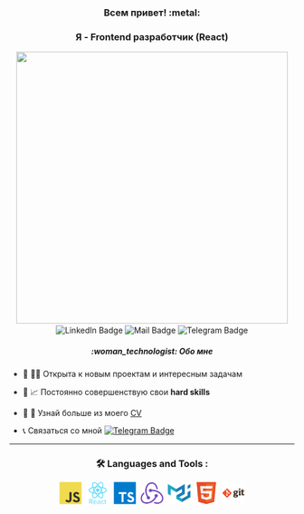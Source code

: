 <div align="center" > <h3> Всем привет! :metal: </h3> </div>
<div align="center"> <h3> Я - Frontend разработчик (React)</h3> </div>

<div align="center">
  <img src="https://media.giphy.com/media/uB86ZyWQsnFSGYe2sA/giphy.gif" width="480" height="480" />
  
 <div id="badges">
  <img src="https://img.shields.io/badge/LinkedIn-blue?style=for-the-badge&logo=linkedin&logoColor=white" alt="LinkedIn Badge"/>
  <img src="https://img.shields.io/badge/Mail-purple?style=for-the-badge&logo=google&logoColor=white" alt="Mail Badge"/>
  <img src="https://img.shields.io/badge/Telegram-blue?style=for-the-badge&logo=telegram&logoColor=white" alt="Telegram Badge"/
</div>
</div>

  <div align="center"> <h5> :woman_technologist: Обо мне </h5> </div> 
  <div align="start">
  
 -  :small_blue_diamond: :surfing_woman: Открыта к новым проектам и интересным задачам
 -  :small_blue_diamond: :chart_with_upwards_trend: Постоянно совершенствую свои **hard skills**

 - :small_blue_diamond: :pencil: Узнай больше из моего [CV](https://ramenskoye.hh.ru/resume/88518db9ff0bc6a90e0039ed1f45623961734d)
 - :telephone_receiver: Связаться со мной [![Telegram Badge](https://img.shields.io/badge/-@papakhina_irina-blue?style=flat&logo=Telegram&logoColor=white)](https://t.me/@papakhina_irina)
  </div> 
  
  ---
  
  ### :hammer_and_wrench: Languages and Tools :
  
  <div>
    <img src="https://github.com/devicons/devicon/blob/master/icons/javascript/javascript-original.svg" title="JavaScript" alt="JavaScript" width="40" height="40"/>&nbsp;
    <img src="https://github.com/devicons/devicon/blob/master/icons/react/react-original-wordmark.svg" title="React" alt="React" width="40" height="40"/>&nbsp;
    <img src="https://github.com/devicons/devicon/blob/master/icons/typescript/typescript-original.svg" title="TypeScript" alt="TypeScript" width="40" height="40"/>&nbsp;
    <img src="https://github.com/devicons/devicon/blob/master/icons/redux/redux-original.svg" title="Redux" alt="Redux" width="40" height="40"/>&nbsp;
    <img src="https://github.com/devicons/devicon/blob/master/icons/materialui/materialui-original.svg" title="MaterialUI" alt="MaterialUI" width="40" height="40"/>&nbsp;
    <img src="https://github.com/devicons/devicon/blob/master/icons/html5/html5-original.svg" title="HTML5" alt="HTML" width="40" height="40"/>&nbsp;
    <img src="https://github.com/devicons/devicon/blob/master/icons/git/git-original-wordmark.svg" title="Git" **alt="Git" width="40" height="40"/> 
  </div>

